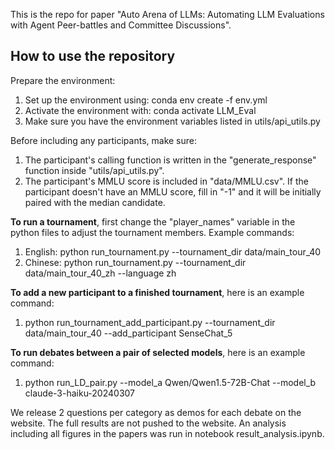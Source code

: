 This is the repo for paper "Auto Arena of LLMs: Automating LLM Evaluations with Agent Peer-battles and Committee Discussions".

## How to use the repository

Prepare the environment:
1. Set up the environment using: conda env create -f env.yml
2. Activate the environment with: conda activate LLM_Eval
3. Make sure you have the environment variables listed in utils/api_utils.py

Before including any participants, make sure:
1. The participant's calling function is written in the "generate_response" function inside "utils/api_utils.py".
2. The participant's MMLU score is included in "data/MMLU.csv". If the participant doesn't have an MMLU score, fill in "-1" and it will be initially paired with the median candidate.

**To run a tournament**, first change the "player_names" variable in the python files to adjust the tournament members. Example commands:
1. English: python run_tournament.py --tournament_dir data/main_tour_40
2. Chinese: python run_tournament.py --tournament_dir data/main_tour_40_zh --language zh

**To add a new participant to a finished tournament**, here is an example command:

1. python run_tournament_add_participant.py --tournament_dir data/main_tour_40 --add_participant SenseChat_5

**To run debates between a pair of selected models**, here is an example command:

1. python run_LD_pair.py --model_a Qwen/Qwen1.5-72B-Chat --model_b claude-3-haiku-20240307

We release 2 questions per category as demos for each debate on the website. The full results are not pushed to the website. An analysis including all figures in the papers was run in notebook result_analysis.ipynb.

